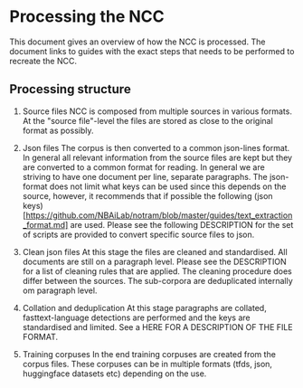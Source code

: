 # Processing the NCC
This document gives an overview of how the NCC is processed. The document links to guides with the exact steps that needs to be performed to recreate the NCC.

## Processing structure

1) Source files
NCC is composed from multiple sources in various formats. At the "source file"-level the files are stored as close to the original format as possibly.

2) Json files
The corpus is then converted to a common json-lines format. In general all relevant information from the source files are kept but they are converted to a common format for reading. In general we are striving to have one document per line, separate paragraphs. The json-format does not limit what keys can be used since this depends on the source, however, it recommends that if possible the following (json keys)[https://github.com/NBAiLab/notram/blob/master/guides/text_extraction_format.md] are used. Please see the following DESCRIPTION for the set of scripts are provided to convert specific source files to json.

3) Clean json files
At this stage the files are cleaned and standardised. All documents are still on a paragraph level. Please see the DESCRIPTION for a list of cleaning rules that are applied. The cleaning procedure does differ between the sources. The sub-corpora are deduplicated internally om paragraph level.

4) Collation and deduplication
At this stage paragraphs are collated, fasttext-language detections are performed and the keys are standardised and limited. See a HERE FOR A DESCRIPTION OF THE FILE FORMAT.

5) Training corpuses
In the end training corpuses are created from the corpus files. These corpuses can be in multiple formats (tfds, json, huggingface datasets etc) depending on the use.

